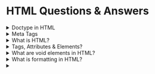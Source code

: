 # HTML Questions & Answers

<details>
<summary>Doctype in HTML</summary>
Doctype stands for Document Type. It is a statement to declare the type of the document.
With the help of this statement, the developer let the browser know that the following document is an HTML document.

The absence of the DOCTYPE or its incorrect usage will force the browser to switch to quirks mode. It means that the browser will do its best to layout the page that is considered to be old or created against web standards.

If you want your website to be displayed correctly in every browser, you need to specify which HTML and CSS you are using. Otherwise, the webpage’s content will take longer to process, and the result may not be successful. Each browser will show the page differently; the elements will be displayed incorrectly. It may hide some components while facing the errors that existed in older browsers.

</details>

<details> <summary>Meta Tags</summary>
Meta allow us to sepecify the additional important information about a document in a variety of ways.

The META elements can be used to include name/value pairs describing properties of the HTML document, such as author, expiry date, a list of keywords, document author etc.

Web browsers use information contained in the head to render the HTML document correctly.

</details>
<details> <summary>What is HTML? </summary>

The HyperText Markup Language or HTML is a standard text formatting language which is used to create and display pages on the Web.

Hyper Text: HyperText simply means "Text within Text."

Markup language: A markup language is a computer language that is used to apply layout and formatting conventions to a text document.

</details>
<details> <summary>Tags, Attributes & Elements? </summary>

```html
<h1 class="Attribte" id="Attributes">Elements</h1>
```

`h1 are called as Tags`

`class, id and other properties are called as Attributes`

`Content inside tags are called as Elements`

Tags are the primary component of the HTML that defines how the content will be structured/ formatted, whereas Attributes are used along with the HTML tags to define the characteristics of the element. and Elements are the content written inside the tags.

</details>
<details> <summary>What are void elements in HTML? </summary>
HTML elements which do not have closing tags or do not need to be closed are Void elements.

```html
<!-- For Example  -->
<br />
<img />
<hr />
<!-- etc. -->
```

</details>
<details> <summary>What is formatting in HTML? </summary>
</details>
<details> <summary> </summary>
<details> <summary> </summary>
